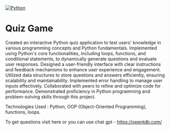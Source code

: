 [![Python](https://img.shields.io/badge/Python-3776AB?style=for-the-badge&logo=python&logoColor=white)](https://www.python.org/)
# Quiz Game
Created an interactive Python quiz application to test users' knowledge in various programming concepts and Python fundamentals. Implemented using Python's core functionalities, including loops, functions, and conditional statements, to dynamically generate questions and evaluate user responses. Designed a user-friendly interface with clear instructions and feedback mechanisms to enhance user experience and engagement. Utilized data structures to store questions and answers efficiently, ensuring scalability and maintainability. Implemented error handling to manage user inputs effectively. Collaborated with peers to refine and optimize code for performance. Demonstrated proficiency in Python programming and problem-solving skills through this project.

Technologies Used :
Python, OOP (Object-Oriented Programming), functions, loops.

To get questions visit here or you can use chat gpt - https://opentdb.com/

